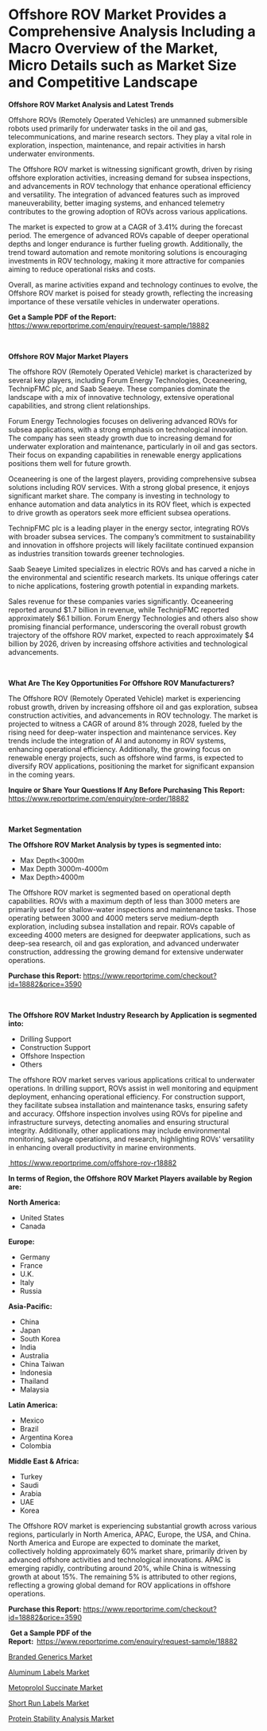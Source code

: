 <p><h1>Offshore ROV Market Provides a Comprehensive Analysis Including a Macro Overview of the Market, Micro Details such as Market Size and Competitive Landscape</h1></p><p><strong>Offshore ROV Market Analysis and Latest Trends</strong></p>
<p><p>Offshore ROVs (Remotely Operated Vehicles) are unmanned submersible robots used primarily for underwater tasks in the oil and gas, telecommunications, and marine research sectors. They play a vital role in exploration, inspection, maintenance, and repair activities in harsh underwater environments.</p><p>The Offshore ROV market is witnessing significant growth, driven by rising offshore exploration activities, increasing demand for subsea inspections, and advancements in ROV technology that enhance operational efficiency and versatility. The integration of advanced features such as improved maneuverability, better imaging systems, and enhanced telemetry contributes to the growing adoption of ROVs across various applications.</p><p>The market is expected to grow at a CAGR of 3.41% during the forecast period. The emergence of advanced ROVs capable of deeper operational depths and longer endurance is further fueling growth. Additionally, the trend toward automation and remote monitoring solutions is encouraging investments in ROV technology, making it more attractive for companies aiming to reduce operational risks and costs.</p><p>Overall, as marine activities expand and technology continues to evolve, the Offshore ROV market is poised for steady growth, reflecting the increasing importance of these versatile vehicles in underwater operations.</p></p>
<p><strong>Get a Sample PDF of the Report:&nbsp;</strong> <a href="https://www.reportprime.com/enquiry/request-sample/18882?utm_campaign=1129&utm_medium=2&utm_source=Github&utm_content=ia&utm_term=22112024&utm_id=offshore-rov">https://www.reportprime.com/enquiry/request-sample/18882</a></p>
<p>&nbsp;</p>
<p><strong>Offshore ROV Major Market Players</strong></p>
<p><p>The offshore ROV (Remotely Operated Vehicle) market is characterized by several key players, including Forum Energy Technologies, Oceaneering, TechnipFMC plc, and Saab Seaeye. These companies dominate the landscape with a mix of innovative technology, extensive operational capabilities, and strong client relationships.</p><p>Forum Energy Technologies focuses on delivering advanced ROVs for subsea applications, with a strong emphasis on technological innovation. The company has seen steady growth due to increasing demand for underwater exploration and maintenance, particularly in oil and gas sectors. Their focus on expanding capabilities in renewable energy applications positions them well for future growth.</p><p>Oceaneering is one of the largest players, providing comprehensive subsea solutions including ROV services. With a strong global presence, it enjoys significant market share. The company is investing in technology to enhance automation and data analytics in its ROV fleet, which is expected to drive growth as operators seek more efficient subsea operations.</p><p>TechnipFMC plc is a leading player in the energy sector, integrating ROVs with broader subsea services. The company’s commitment to sustainability and innovation in offshore projects will likely facilitate continued expansion as industries transition towards greener technologies.</p><p>Saab Seaeye Limited specializes in electric ROVs and has carved a niche in the environmental and scientific research markets. Its unique offerings cater to niche applications, fostering growth potential in expanding markets.</p><p>Sales revenue for these companies varies significantly. Oceaneering reported around $1.7 billion in revenue, while TechnipFMC reported approximately $6.1 billion. Forum Energy Technologies and others also show promising financial performance, underscoring the overall robust growth trajectory of the offshore ROV market, expected to reach approximately $4 billion by 2026, driven by increasing offshore activities and technological advancements.</p></p>
<p>&nbsp;</p>
<p><strong>What Are The Key Opportunities For Offshore ROV Manufacturers?</strong></p>
<p><p>The Offshore ROV (Remotely Operated Vehicle) market is experiencing robust growth, driven by increasing offshore oil and gas exploration, subsea construction activities, and advancements in ROV technology. The market is projected to witness a CAGR of around 8% through 2028, fueled by the rising need for deep-water inspection and maintenance services. Key trends include the integration of AI and autonomy in ROV systems, enhancing operational efficiency. Additionally, the growing focus on renewable energy projects, such as offshore wind farms, is expected to diversify ROV applications, positioning the market for significant expansion in the coming years.</p></p>
<p><strong>Inquire or Share Your Questions If Any Before Purchasing This Report:</strong> <a href="https://www.reportprime.com/enquiry/pre-order/18882?utm_campaign=1129&utm_medium=2&utm_source=Github&utm_content=ia&utm_term=22112024&utm_id=offshore-rov">https://www.reportprime.com/enquiry/pre-order/18882</a></p>
<p>&nbsp;</p>
<p><strong>Market Segmentation</strong></p>
<p><strong>The Offshore ROV Market Analysis by types is segmented into:</strong></p>
<p><ul><li>Max Depth<3000m</li><li>Max Depth 3000m-4000m</li><li>Max Depth>4000m</li></ul></p>
<p><p>The Offshore ROV market is segmented based on operational depth capabilities. ROVs with a maximum depth of less than 3000 meters are primarily used for shallow-water inspections and maintenance tasks. Those operating between 3000 and 4000 meters serve medium-depth exploration, including subsea installation and repair. ROVs capable of exceeding 4000 meters are designed for deepwater applications, such as deep-sea research, oil and gas exploration, and advanced underwater construction, addressing the growing demand for extensive underwater operations.</p></p>
<p><strong>Purchase this Report:&nbsp;</strong><a href="https://www.reportprime.com/checkout?id=18882&price=3590&utm_campaign=1129&utm_medium=2&utm_source=Github&utm_content=ia&utm_term=22112024&utm_id=offshore-rov">https://www.reportprime.com/checkout?id=18882&price=3590</a></p>
<p>&nbsp;</p>
<p><strong>The Offshore ROV Market Industry Research by Application is segmented into:</strong></p>
<p><ul><li>Drilling Support</li><li>Construction Support</li><li>Offshore Inspection</li><li>Others</li></ul></p>
<p><p>The offshore ROV market serves various applications critical to underwater operations. In drilling support, ROVs assist in well monitoring and equipment deployment, enhancing operational efficiency. For construction support, they facilitate subsea installation and maintenance tasks, ensuring safety and accuracy. Offshore inspection involves using ROVs for pipeline and infrastructure surveys, detecting anomalies and ensuring structural integrity. Additionally, other applications may include environmental monitoring, salvage operations, and research, highlighting ROVs' versatility in enhancing overall productivity in marine environments.</p></p>
<p><a href="https://www.reportprime.com/offshore-rov-r18882?utm_campaign=1129&utm_medium=2&utm_source=Github&utm_content=ia&utm_term=22112024&utm_id=offshore-rov">&nbsp;https://www.reportprime.com/offshore-rov-r18882</a></p>
<p><strong>In terms of Region, the Offshore ROV Market Players available by Region are:</strong></p>
<p>
    <p> <strong> North America: </strong>
        <ul>
            <li>United States</li>
            <li>Canada</li>
        </ul>
        </p> 
    <p> <strong> Europe: </strong>
        <ul>
            <li>Germany</li>
            <li>France</li>
            <li>U.K.</li>
            <li>Italy</li>
            <li>Russia</li>
        </ul>
        </p> 
    <p> <strong> Asia-Pacific: </strong>
        <ul>
            <li>China</li>
            <li>Japan</li>
            <li>South Korea</li>
            <li>India</li>
            <li>Australia</li>
            <li>China Taiwan</li>
            <li>Indonesia</li>
            <li>Thailand</li>
            <li>Malaysia</li>
        </ul>
        </p> 
    <p> <strong> Latin America: </strong>
        <ul>
            <li>Mexico</li>
            <li>Brazil</li>
            <li>Argentina Korea</li>
            <li>Colombia</li>
        </ul>
        </p> 
    <p> <strong> Middle East & Africa: </strong>
        <ul>
            <li>Turkey</li>
            <li>Saudi</li>
            <li>Arabia</li>
            <li>UAE</li>
            <li>Korea</li>
        </ul>
    </p>
    </p>
<p><p>The Offshore ROV market is experiencing substantial growth across various regions, particularly in North America, APAC, Europe, the USA, and China. North America and Europe are expected to dominate the market, collectively holding approximately 60% market share, primarily driven by advanced offshore activities and technological innovations. APAC is emerging rapidly, contributing around 20%, while China is witnessing growth at about 15%. The remaining 5% is attributed to other regions, reflecting a growing global demand for ROV applications in offshore operations.</p></p>
<p><strong>Purchase this Report: </strong><a href="https://www.reportprime.com/checkout?id=18882&price=3590&utm_campaign=1129&utm_medium=2&utm_source=Github&utm_content=ia&utm_term=22112024&utm_id=offshore-rov">https://www.reportprime.com/checkout?id=18882&price=3590</a></p>
<p>&nbsp;<strong>Get a Sample PDF of the Report:&nbsp;&nbsp;</strong><a href="https://www.reportprime.com/enquiry/request-sample/18882?utm_campaign=1129&utm_medium=2&utm_source=Github&utm_content=ia&utm_term=22112024&utm_id=offshore-rov">https://www.reportprime.com/enquiry/request-sample/18882</a></p>
<p><strong></strong></p>
<p><p><a href="https://issuu.com/reportprime-2/docs/branded-generics-market-size-2030.p_58ed8e096d9be5?utm_campaign=1129&utm_medium=2&utm_source=Github&utm_content=ia&utm_term=22112024&utm_id=offshore-rov">Branded Generics Market</a></p><p><a href="https://www.linkedin.com/pulse/aluminum-labels-mosaic-piecing-together-global-market-dynamics-nkfye?utm_campaign=1129&utm_medium=2&utm_source=Github&utm_content=ia&utm_term=22112024&utm_id=offshore-rov">Aluminum Labels Market</a></p><p><a href="https://issuu.com/reportprime-2/docs/metoprolol-succinate-market-size-20_b8c50791900311?utm_campaign=1129&utm_medium=2&utm_source=Github&utm_content=ia&utm_term=22112024&utm_id=offshore-rov">Metoprolol Succinate Market</a></p><p><a href="https://www.linkedin.com/pulse/experts-forecast-significant-growth-short-run-labels-market-mjy8e?utm_campaign=1129&utm_medium=2&utm_source=Github&utm_content=ia&utm_term=22112024&utm_id=offshore-rov">Short Run Labels Market</a></p><p><a href="https://www.linkedin.com/pulse/global-protein-stability-analysis-market-exploring-share-9v8be?utm_campaign=1129&utm_medium=2&utm_source=Github&utm_content=ia&utm_term=22112024&utm_id=offshore-rov">Protein Stability Analysis Market</a></p></p>